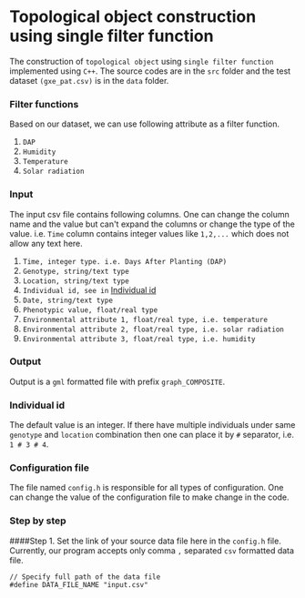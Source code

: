Topological object construction using single filter function
============================================================

The construction of `topological object` using `single filter function` implemented using `C++`.
The source codes are in the `src` folder and the test dataset `(gxe_pat.csv)` is in the `data` folder.

### Filter functions
Based on our dataset, we can use following attribute as a filter function.
1. `DAP`
2. `Humidity`
3. `Temperature`
4. `Solar radiation`

### Input
The input csv file contains following columns. One can change the column name and the value but can't expand the columns or change the type of the value. i.e. `Time` column contains integer values like `1,2,...` which does not allow any text here.
1. `Time, integer type. i.e. Days After Planting (DAP)`
2. `Genotype, string/text type`
3. `Location, string/text type`
4. `Individual id, see in` [Individual id](#individual-id)
5. `Date, string/text type`
6. `Phenotypic value, float/real type`
7. `Environmental attribute 1, float/real type, i.e. temperature`
8. `Environmental attribute 2, float/real type, i.e. solar radiation`
9. `Environmental attribute 3, float/real type, i.e. humidity`

### Output
Output is a `gml` formatted file with prefix `graph_COMPOSITE`.

### Individual id
The default value is an integer. If there have multiple individuals under same `genotype` and `location` combination then one can place it by ` # ` separator, i.e. `1 # 3 # 4`.

### Configuration file
The file named `config.h` is responsible for all types of configuration. One can change the value of the configuration file to make change in the code.

### Step by step
####Step 1. Set the link of your source data file here in the `config.h` file. Currently, our program accepts only comma `,` separated `csv` formatted data file.
```
// Specify full path of the data file
#define DATA_FILE_NAME "input.csv"
```
